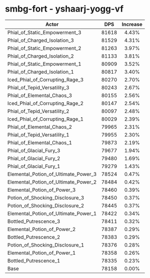 # smbg-fort - yshaarj-yogg-vf
| Actor | DPS | Increase |
|---|:---:|:---:|
|Phial_of_Static_Empowerment_3|81618|4.43%|
|Phial_of_Charged_Isolation_3|81529|4.31%|
|Phial_of_Static_Empowerment_2|81263|3.97%|
|Phial_of_Charged_Isolation_2|81133|3.81%|
|Phial_of_Static_Empowerment_1|80909|3.52%|
|Phial_of_Charged_Isolation_1|80817|3.40%|
|Iced_Phial_of_Corrupting_Rage_3|80270|2.70%|
|Phial_of_Tepid_Versatility_3|80243|2.67%|
|Phial_of_Elemental_Chaos_3|80155|2.56%|
|Iced_Phial_of_Corrupting_Rage_2|80147|2.54%|
|Phial_of_Tepid_Versatility_2|80097|2.48%|
|Iced_Phial_of_Corrupting_Rage_1|80029|2.39%|
|Phial_of_Elemental_Chaos_2|79965|2.31%|
|Phial_of_Tepid_Versatility_1|79955|2.30%|
|Phial_of_Elemental_Chaos_1|79873|2.19%|
|Phial_of_Glacial_Fury_3|79677|1.94%|
|Phial_of_Glacial_Fury_2|79480|1.69%|
|Phial_of_Glacial_Fury_1|79279|1.43%|
|Elemental_Potion_of_Ultimate_Power_3|78524|0.47%|
|Elemental_Potion_of_Ultimate_Power_2|78484|0.42%|
|Elemental_Potion_of_Power_3|78460|0.39%|
|Potion_of_Shocking_Disclosure_3|78450|0.37%|
|Potion_of_Shocking_Disclosure_2|78445|0.37%|
|Elemental_Potion_of_Ultimate_Power_1|78422|0.34%|
|Bottled_Putrescence_3|78411|0.32%|
|Elemental_Potion_of_Power_2|78387|0.29%|
|Bottled_Putrescence_2|78383|0.29%|
|Potion_of_Shocking_Disclosure_1|78376|0.28%|
|Elemental_Potion_of_Power_1|78358|0.26%|
|Bottled_Putrescence_1|78335|0.23%|
|Base|78158|0.00%|

